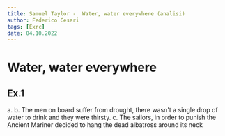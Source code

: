 ```yaml
---
title: Samuel Taylor -  Water, water everywhere (analisi)
author: Federico Cesari
tags: [Exrc]
date: 04.10.2022
---
```

# Water, water everywhere
## Ex.1
a. 
b.  The men on board suffer from drought, there wasn't a single drop of water to drink and they were thirsty.
c.  The sailors, in order to punish the Ancient Mariner decided to hang the dead albatross around its neck